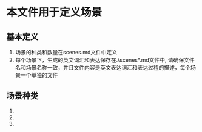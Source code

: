 # 本文件用于定义场景

## 基本定义
1. 场景的种类和数量在scenes.md文件中定义
2. 每个场景下，生成的英文词汇和表达保存在.\scenes\*.md文件中, 请确保文件名和场景名称一致，并且文件内容是英文表达词汇和表达过程的描述，每个场景一个单独的文件

## 场景种类
1.
2.
3.
